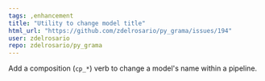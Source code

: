 ```yaml
---
tags: ,enhancement
title: "Utility to change model title"
html_url: "https://github.com/zdelrosario/py_grama/issues/194"
user: zdelrosario
repo: zdelrosario/py_grama
---
```


Add a composition (`cp_*`) verb to change a model's name within a pipeline.
